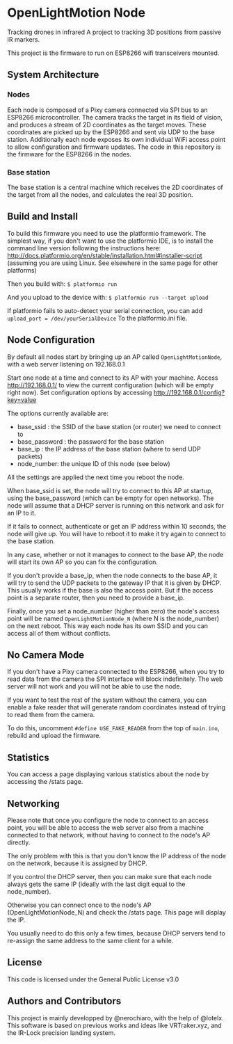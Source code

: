 # OpenLightMotion Node
Tracking drones in infrared
A project to tracking 3D positions from passive IR markers.

This project is the firmware to run on ESP8266 wifi transceivers mounted.

## System Architecture

### Nodes
Each node is composed of a Pixy camera connected via SPI bus to an ESP8266 microcontroller.
The camera tracks the target in its field of vision, and produces a stream of 2D coordinates as the target moves. These coordinates are picked up by the ESP8266
and sent via UDP to the base station.
Additionally each node exposes its own individual WiFi access point to allow configuration and firmware updates.
The code in this repository is the firmware for the ESP8266 in the nodes.

### Base station
The base station is a central machine which receives the 2D coordinates of the target from all the nodes, and calculates the real 3D position.

## Build and Install
To build this firmware you need to use the platformio framework. The simplest way, if you don't want to use the platformio IDE, is to install the command line version following the instructions here:
http://docs.platformio.org/en/stable/installation.html#installer-script
(assuming you are using Linux. See elsewhere in the same page for other platforms)

Then you build with:
`$ platformio run`

And you upload to the device with:
`$ platformio run --target upload`

If platformio fails to auto-detect your serial connection, you can add
`upload_port = /dev/yourSerialDevice`
To the platformio.ini file.

## Node Configuration

By default all nodes start by bringing up an AP called `OpenLightMotionNode`, with a web server listening on 192.168.0.1

Start one node at a time and connect to its AP with your machine.
Access http://192.168.0.1/ to view the current configuration (which will be empty right now). Set configuration options by accessing http://192.168.0.1/config?key=value

The options currently available are:
* base_ssid : the SSID of the base station (or router) we need to connect to
* base_password : the password for the base station
* base_ip : the IP address of the base station (where to send UDP packets)
* node_number: the unique ID of this node (see below)

All the settings are applied the next time you reboot the node.

When base_ssid is set, the node will try to connect to this AP at startup, using the base_password (which can be empty for open networks). The node will assume
that a DHCP server is running on this network and ask for an IP to it.

If it fails to connect, authenticate or get an IP address within 10 seconds, the node will give up. You will have to reboot it to make it try again to connect to the base station.

In any case, whether or not it manages to connect to the base AP, the node will start its own AP so you can fix the configuration.

If you don't provide a base_ip, when the node connects to the base AP, it will try to send the UDP packets to the gateway IP that it is given by DHCP. This usually works if the base is also the access point. But if the access point is a separate router, then you need to provide a base_ip.

Finally, once you set a node_number (higher than zero) the node's access point will be named `OpenLightMotionNode_N` (where N is the node_number) on the next reboot. This way each node has its own SSID and you can access all of them without conflicts.

## No Camera Mode

If you don't have a Pixy camera connected to the ESP8266, when you try to read data from the camera the SPI interface will block indefinitely.
The web server will not work and you will not be able to use the node.

If you want to test the rest of the system without the camera, you can enable a fake reader that will generate random coordinates instead of trying to read them from the camera.

To do this, uncomment `#define USE_FAKE_READER` from the top of `main.ino`, rebuild and upload the firmware.

## Statistics

You can access a page displaying various statistics about the node by accessing the /stats page.

## Networking

Please note that once you configure the node to connect to an access point, you will be able to access the web server also from a machine connected to that network, without having to connect to the node's AP directly.

The only problem with this is that you don't know the IP address of the node on the network, because it is assigned by DHCP.

If you control the DHCP server, then you can make sure that each node always gets the same IP (ideally with the last digit equal to the node_number).

Otherwise you can connect once to the node's AP (OpenLightMotionNode_N) and check the /stats page. This page will display the IP.

You usually need to do this only a few times, because DHCP servers tend to re-assign the same address to the same client for a while.

## License
This code is licensed under the General Public License v3.0

## Authors and Contributors
This project is mainly developped by @nerochiaro, with the help of @lotelx.
This software is based on previous works and ideas like VRTraker.xyz, and the IR-Lock precision landing system.


